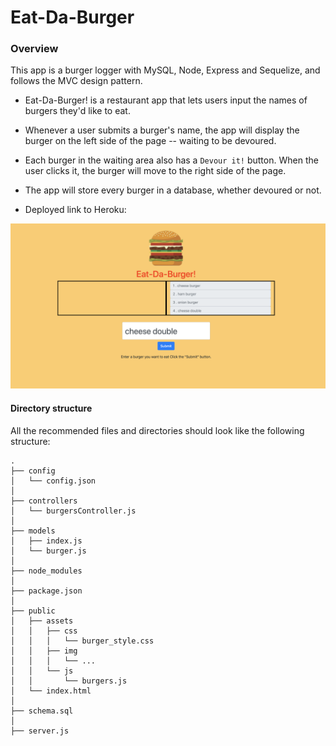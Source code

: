 # Eat-Da-Burger

### Overview

This app is a burger logger with MySQL, Node, Express and Sequelize, and follows the MVC design pattern.

* Eat-Da-Burger! is a restaurant app that lets users input the names of burgers they'd like to eat.

* Whenever a user submits a burger's name, the app will display the burger on the left side of the page -- waiting to be devoured.

* Each burger in the waiting area also has a `Devour it!` button. When the user clicks it, the burger will move to the right side of the page.

* The app will store every burger in a database, whether devoured or not.

* Deployed link to Heroku: 

![Image](public/assets/images/appscreenshot.png)


#### Directory structure

All the recommended files and directories should look like the following structure:

```
.
├── config
│   └── config.json
│ 
├── controllers
│   └── burgersController.js
│
├── models
│   ├── index.js
│   └── burger.js
│ 
├── node_modules
│ 
├── package.json
│
├── public
│   ├── assets
│   │   ├── css
│   │   │   └── burger_style.css
│   │   ├── img
│   │   │   └── ...
│   │   └── js
│   │       └── burgers.js
│   └── index.html
│
├── schema.sql
│
├── server.js

```

